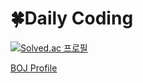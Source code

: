 # 🍀Daily Coding

[![Solved.ac
프로필](http://mazassumnida.wtf/api/v2/generate_badge?boj=wisewish)](https://solved.ac/wisewish)

[BOJ Profile](https://www.acmicpc.net/user/wisewish)

